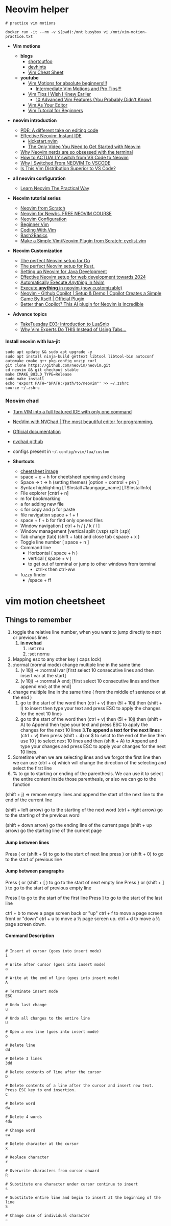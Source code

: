 # Neovim helper

```
# practice vim motions 

docker run -it --rm -v $(pwd):/mnt busybox vi /mnt/vim-motion-practice.txt
```


- **Vim motions**
  - **blogs**
  	- [shortcutfoo](https://www.shortcutfoo.com/app/dojos/neovim/cheatsheet)
  	- [devhints](https://devhints.io/vim)
  	- [Vim Cheat Sheet](https://vim.rtorr.com/)
  - **youtube**
    - [Vim Motions for absolute beginners!!!](https://www.youtube.com/watch?v=lWTzqPfy1gE)
      - [Intermediate Vim Motions and Pro Tips!!!](https://www.youtube.com/watch?v=nBjEzQlJLHE)
    - [Vim Tips I Wish I Knew Earlier](https://www.youtube.com/watch?v=5BU2gBOe9RU)
      - [10 Advanced Vim Features (You Probably Didn't Know)](https://www.youtube.com/watch?v=gccGjwTZA7k)
    - [Vim As Your Editor](https://www.youtube.com/playlist?list=PLm323Lc7iSW_wuxqmKx_xxNtJC_hJbQ7R)
    - [Vim Tutorial for Beginners](https://www.youtube.com/watch?v=RZ4p-saaQkc)
  

- **neovim introduction**
  - [PDE: A different take on editing code](https://www.youtube.com/watch?v=QMVIJhC9Veg)
  - [Effective Neovim: Instant IDE](https://www.youtube.com/watch?v=stqUbv-5u2s)
  	- [kickstart.nvim](https://github.com/nvim-lua/kickstart.nvim)
  	- [The Only Video You Need to Get Started with Neovim](https://www.youtube.com/watch?v=m8C0Cq9Uv9o)
  - [Why Neovim nerds are so obsessed with the terminal](https://www.youtube.com/watch?v=5wy2iLU5fs0)
  - [How to ACTUALLY switch from VS Code to Neovim](https://www.youtube.com/watch?v=aCgDs8Nv-jo)
  - [Why I Switched From NEOVIM To VSCODE](https://www.youtube.com/watch?v=U1Mg8E70S6g)
  - [Is This Vim Distribution Superior to VS Code?](https://www.youtube.com/watch?v=nQ2nvTD_46A)
  
- **all neovim configuration**
    - [Learn Neovim The Practical Way](https://alpha2phi.medium.com/learn-neovim-the-practical-way-8818fcf4830f#545a)

- **Neovim tutorial series** 
	- [Neovim from Scratch](https://www.youtube.com/playlist?list=PLhoH5vyxr6Qq41NFL4GvhFp-WLd5xzIzZ)
	- [Neovim for Newbs. FREE NEOVIM COURSE](https://www.youtube.com/playlist?list=PLsz00TDipIffreIaUNk64KxTIkQaGguqn)
	- [Neovim Configuration](https://www.youtube.com/playlist?list=PLsz00TDipIffxsNXSkskknolKShdbcALR)
	- [Beginner Vim](https://www.youtube.com/playlist?list=PLmTrCsxAaghUhCmSiX5Py-e9O8UOPX502)
	- [Coding With Vim](https://www.youtube.com/playlist?list=PLmTrCsxAaghW9KWrzuc6n2B9ud2uV5sjK)
	- [Bash2Basics](https://www.youtube.com/playlist?list=PLep05UYkc6wTWlugE_9Lj6JlLpvSBbkZ_)
	- [Make a Simple Vim/Neovim Plugin from Scratch: cyclist.vim](https://www.youtube.com/watch?v=apyV4v7x33o&list=PLep05UYkc6wSgBFseCsRBSQQ1Fmf3eRa8)

- **Neovim Customization**
	- [The perfect Neovim setup for Go](https://www.youtube.com/watch?v=i04sSQjd-qo)
	- [The perfect Neovim setup for Rust.](https://www.youtube.com/watch?v=mh_EJhH49Ms)
	- [Setting up Neovim for Java Development](https://www.youtube.com/watch?v=8q_VPqA-KLs)
	- [Effective Neovim setup for web development towards 2024](https://www.youtube.com/watch?v=fFHlfbKVi30)
	- [Automatically Execute *Anything* in Nvim](https://www.youtube.com/watch?v=9gUatBHuXE0)
	- [Execute **anything** in neovim (now customizable)](https://www.youtube.com/watch?v=HlfjpstqXwE)
	- [Neovim - Github Copilot | Setup & Demo | Copilot Creates a Simple Game By Itself | Official Plugin](https://www.youtube.com/watch?v=eMnZBaOs4vM&list=PLhoH5vyxr6Qo_5IoxqcQjHgBe77xD5-BP)
	- [Better than Copilot? This AI plugin for Neovim is Incredible](https://www.youtube.com/watch?v=7k0KZsheLP4)

- **Advance topics**
	- [TakeTuesday E03: Introduction to LuaSnip](https://www.youtube.com/watch?v=Dn800rlPIho)
	- [Why Vim Experts Do THIS Instead of Using Tabs...](https://www.youtube.com/watch?v=ST_DZ6yIiXY)


#### Install neovim with lua-jit
```
sudo apt update && sudo apt upgrade -y
sudo apt install ninja-build gettext libtool libtool-bin autoconf automake cmake g++ pkg-config unzip curl
git clone https://github.com/neovim/neovim.git
cd neovim && git checkout stable
make CMAKE_BUILD_TYPE=Release
sudo make install
echo 'export PATH="$PATH:/path/to/neovim"' >> ~/.zshrc
source ~/.zshrc
```

### Neovim chad
- [Turn VIM into a full featured IDE with only one command](https://www.youtube.com/watch?v=Mtgo-nP_r8Y)
- [NeoVim with NVChad | The most beautiful editor for programming.](https://www.youtube.com/watch?v=Irm2WELYSps)
- [Official documentation](https://nvchad.com/docs/quickstart/install)
- [nvchad github](https://github.com/NvChad/NvChad)
- configs present in `~/.config/nvim/lua/custom`

- **Shortcuts**
  - [cheetsheet image](https://www.reddit.com/media?url=https%3A%2F%2Fpreview.redd.it%2Fnvchad-cheatsheet-v0-59pmxg6dumua1.png%3Fwidth%3D2520%26format%3Dpng%26auto%3Dwebp%26s%3D5dc1b33cf4244851a43d912856b676c3e36f0b6c)
  - space + c + h for cheetsheet opening and closing
  - Space -> t -> h (setting themes) [option + control + p/n ]
  - Syntax highlighting [TSInstall #laungage_name] [TSInstallInfo]
  - File explorer [cntrl + n] 
  - m for bookmarking
  - a for adding new file
  - c for copy and p for paste
  - file navigation space + f + f
  - space + f + b for find only opened files
  - Window navigation [ ctrl + h / j / k / l ]
  - Window management [vertical split (:vsp)  split (:sp)] 
  - Tab change (tab) (shift + tab) and close tab ( space + x )
  - Toggle line number [ space + n ]
  - Command line 
    - Horizontal ( space + h )
    - vertical ( space + v )
    - to get out of terminal or jump to other windows from terminal
      - ctrl-x then ctrl-ww
  - fuzzy finder
    - <leader>/space + ff



# vim motion cheetsheet

## Things to remember
1. toggle the relative line number, when you want to jump directly to next or previous lines
   1. **in nvchad**
      1. :set rnu
      2. :set nornu
2. Mapping esc to any other key ( caps lock)
3. :normal  (normal mode) change multiple line in the same time
   1. (v 10j) -> :normal Ivar [first select 10 consecutive lines and then insert var at the start]
   2. (v 10j) -> :normal A end; [first select 10 consecutive lines and then append end; at the end]
4. change multiple line in the same time ( from the middle of sentence or at the end )
   1. go to the start of the word then (ctrl + v) then (5l + 10j) then (shift + I) to insert then type your text and press ESC to apply the changes for the next 10 lines
   2. go to the start of the word then (ctrl + v) then (5l + 10j) then (shift + A) to Append then type your text and press ESC to apply the changes for the next 10 lines
   3.**To append a text for the next lines** : (ctrl + v) then press (shift + 4) or $ to selct to the end of the line then use 10 j to select next 10 lines and then (shift + A) to Append and type your changes and press ESC to apply your changes for the next 10 lines.
5. Sometime when we are selecting lines and we forgot the first line then we can use (ctrl + o) which will change the direction of the selecting and select the first line
6. % to go to starting or ending of the parenthesis. We can use it to select the entire content inside those parenthesis, or also we can go to the function



(shift + j) => remove empty lines and append the start of the next line to the end of the current line 


(shift + left arrow) go to the starting of the next word
(ctrl + right arrow) go to the starting of the previous word


(shift + down arrow) go the ending line of the current page
(shift + up arrow) go the starting line of the current page


#### Jump between lines
Press ( or (shift + 9) to go to the start of next line
press ) or (shift + 0) to go to the start of previous line


#### Jump between paragraphs
Press { or (shift + [ ) to go to the start of next empty line
Press } or (shift + ] ) to go to the start of previous empty line

Press [ to go to the start of the first line
Press ] to go to the start of the last line



ctrl + b to move a page screen back or "up"
ctrl + f to move a page screen front or "down"
ctrl + u to move a ½ page screen up.
ctrl + d to move a ½ page screen down.






#### Command Description	
```

# Insert at cursor (goes into insert mode)
i

# Write after cursor (goes into insert mode)
a

# Write at the end of line (goes into insert mode)
A

# Terminate insert mode
ESC	

# Undo last change
u

# Undo all changes to the entire line
U

# Open a new line (goes into insert mode)
o

# Delete line
dd

# Delete 3 lines
3dd

# Delete contents of line after the cursor
D

# Delete contents of a line after the cursor and insert new text. Press ESC key to end insertion.
C

# Delete word
dw

# Delete 4 words
4dw

# Change word
cw

# Delete character at the cursor
x

# Replace character
r

# Overwrite characters from cursor onward
R

# Substitute one character under cursor continue to insert
s

# Substitute entire line and begin to insert at the beginning of the line
S

# Change case of individual character
~

```